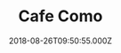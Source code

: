 ---
date: 2018-08-26T09:50:55.000Z
title: Cafe Como
latitude: 52.092888
longitude: 0.8363815
category: checkin
---